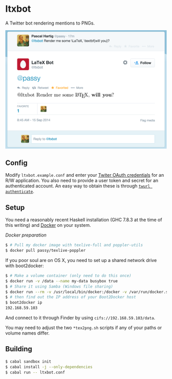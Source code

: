 # ltxbot

A Twitter bot rendering mentions to PNGs.

![Screenshot](media/screenshot.png)

## Config

Modify `ltxbot.example.conf` and enter your [Twiter OAuth
credentials](https://apps.twitter.com/) for an R/W application.
You also need to provide a user token and secret for an authenticated account.
An easy way to obtain these is through
[`twurl authenticate`](https://github.com/twitter/twurl).

## Setup

You need a reasonably recent Haskell installation (GHC 7.8.3 at the time of this
writing) and [Docker](https://docker.com) on your system.

*Docker preparation*

```bash
$ # Pull my docker image with texlive-full and poppler-utils
$ docker pull passy/texlive-poppler
```


If you poor soul are on OS X, you need to set up a shared network drive
with boot2docker:

```bash
$ # Make a volume container (only need to do this once)
$ docker run -v /data --name my-data busybox true
$ # Share it using Samba (Windows file sharing)
$ docker run --rm -v /usr/local/bin/docker:/docker -v /var/run/docker.sock:/docker.sock svendowideit/samba my-data
$ # then find out the IP address of your Boot2Docker host
$ boot2docker ip
192.168.59.103
```

And connect to it through Finder by using `cifs://192.168.59.103/data`.

You may need to adjust the two `*tex2png.sh` scripts if any of your paths or
volume names differ.

## Building

```bash
$ cabal sandbox init
$ cabal install -j --only-dependencies
$ cabal run -- ltxbot.conf
```
